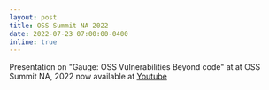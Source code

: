 ```yaml
---
layout: post
title: OSS Summit NA 2022
date: 2022-07-23 07:00:00-0400
inline: true
---
```


Presentation on "Gauge: OSS Vulnerabilities Beyond code" at at OSS Summit NA, 2022 now available at <a href="https://www.youtube.com/watch?v=dB1sMKbvATY">Youtube</a>

 
